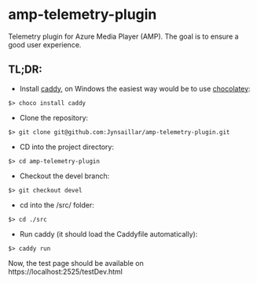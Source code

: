 # amp-telemetry-plugin
Telemetry plugin for Azure Media Player (AMP). The goal is to ensure a good user experience.

## TL;DR:
* Install [caddy](https://caddyserver.com/docs/install), on Windows the easiest way would be to use [chocolatey](https://chocolatey.org/install):
``` 
$> choco install caddy 
```
* Clone the repository:
```
$> git clone git@github.com:Jynsaillar/amp-telemetry-plugin.git
```
* CD into the project directory:
```
$> cd amp-telemetry-plugin
```
* Checkout the devel branch:
```
$> git checkout devel
```
* cd into the /src/ folder:
```
$> cd ./src
```
* Run caddy (it should load the Caddyfile automatically):
```
$> caddy run
```
Now, the test page should be available on https://localhost:2525/testDev.html
